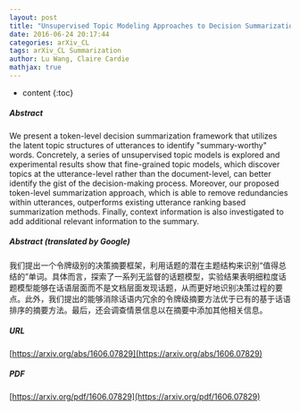 ```yaml
---
layout: post
title: "Unsupervised Topic Modeling Approaches to Decision Summarization in Spoken Meetings"
date: 2016-06-24 20:17:44
categories: arXiv_CL
tags: arXiv_CL Summarization
author: Lu Wang, Claire Cardie
mathjax: true
---
```


* content
{:toc}

##### Abstract
We present a token-level decision summarization framework that utilizes the latent topic structures of utterances to identify "summary-worthy" words. Concretely, a series of unsupervised topic models is explored and experimental results show that fine-grained topic models, which discover topics at the utterance-level rather than the document-level, can better identify the gist of the decision-making process. Moreover, our proposed token-level summarization approach, which is able to remove redundancies within utterances, outperforms existing utterance ranking based summarization methods. Finally, context information is also investigated to add additional relevant information to the summary.

##### Abstract (translated by Google)
我们提出一个令牌级别的决策摘要框架，利用话题的潜在主题结构来识别“值得总结的”单词。具体而言，探索了一系列无监督的话题模型，实验结果表明细粒度话题模型能够在话语层面而不是文档层面发现话题，从而更好地识别决策过程的要点。此外，我们提出的能够消除话语内冗余的令牌级摘要方法优于已有的基于话语排序的摘要方法。最后，还会调查情景信息以在摘要中添加其他相关信息。

##### URL
[https://arxiv.org/abs/1606.07829](https://arxiv.org/abs/1606.07829)

##### PDF
[https://arxiv.org/pdf/1606.07829](https://arxiv.org/pdf/1606.07829)

